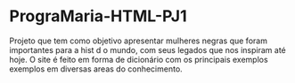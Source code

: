 # PrograMaria-HTML-PJ1
Projeto que tem como objetivo apresentar mulheres  negras que foram importantes para a hist  d o  mundo, com seus legados  que nos  inspiram até  hoje. O site  é feito em forma de dicionário  com  os principais exemplos  exemplos em diversas areas do conhecimento.
